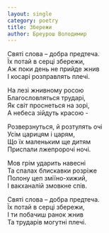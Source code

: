```yaml
---
layout: single
category: poetry
title: Збережи
author: Бреурош Володимир
---
```


Святі слова – добра предтеча.   
Їх потай в серці збережи,   
Аж поки день не прийде жнив   
І косарі розправлять плечі.   

На лезі жнивному росою   
Благословляться трударі,   
Як світ проснеться на зорі,   
А небеса зійдуть красою -   

Розверзнуться, й розтулять очі   
Усім царицям і царям,   
Що їх маленьким ще дитям   
Приспали лжепророчі ночі.   

Мов грім ударить навесні   
Та спалах блискавки розріже   
Полону цеп зміїно-хижий,   
І вакханалій змовкне спів.   

Святі слова – добра предтеча.   
Їх потай в серці збережи,   
І ти побачиш ранок жнив   
Та трударів могутні плечі.   
